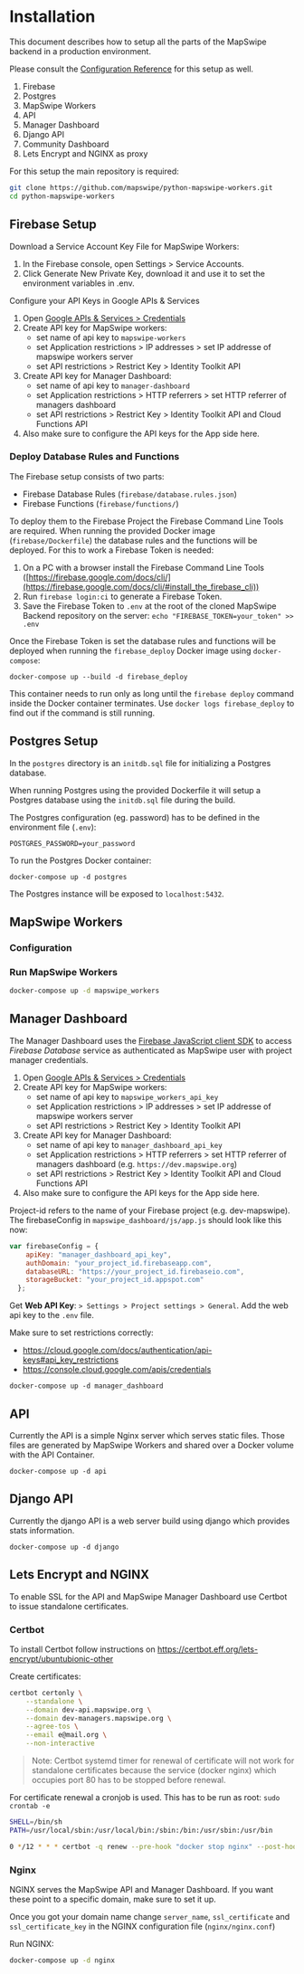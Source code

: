 # Installation

This document describes how to setup all the parts of the MapSwipe backend in a production environment.

Please consult the [Configuration Reference](configuration.html) for this setup as well.

1. Firebase
2. Postgres
3. MapSwipe Workers
4. API
5. Manager Dashboard
6. Django API
7. Community Dashboard
8. Lets Encrypt and NGINX as proxy

For this setup the main repository is required:

```bash
git clone https://github.com/mapswipe/python-mapswipe-workers.git
cd python-mapswipe-workers
```

## Firebase Setup

Download a Service Account Key File for MapSwipe Workers:

1. In the Firebase console, open Settings > Service Accounts.
2. Click Generate New Private Key, download it and use it to set the environment variables in .env.

Configure your API Keys in Google APIs & Services
1. Open [Google APIs & Services > Credentials](https://console.cloud.google.com/apis/credentials)
2. Create API key for MapSwipe workers:
    * set name of api key to `mapswipe-workers`
    * set Application restrictions > IP addresses > set IP addresse of mapswipe workers server
    * set API restrictions > Restrict Key > Identity Toolkit API
3. Create API key for Manager Dashboard:
    * set name of api key to `manager-dashboard`
    * set Application restrictions > HTTP referrers > set HTTP referrer of managers dashboard
    * set API restrictions > Restrict Key > Identity Toolkit API and Cloud Functions API
4. Also make sure to configure the API keys for the App side here.


### Deploy Database Rules and Functions

The Firebase setup consists of two parts:

- Firebase Database Rules (`firebase/database.rules.json`)
- Firebase Functions (`firebase/functions/`)

To deploy them to the Firebase Project the Firebase Command Line Tools are required. When running the provided Docker image (`firebase/Dockerfile`) the database rules and the functions will be deployed. For this to work a Firebase Token is needed:

1. On a PC with a browser install the Firebase Command Line Tools ([https://firebase.google.com/docs/cli/](https://firebase.google.com/docs/cli/#install_the_firebase_cli))
2. Run `firebase login:ci` to generate a Firebase Token.
3. Save the Firebase Token to `.env` at the root of the cloned MapSwipe Backend repository on the server: `echo "FIREBASE_TOKEN=your_token" >> .env`

Once the Firebase Token is set the database rules and functions will be deployed when running the `firebase_deploy` Docker image using `docker-compose`:

```
docker-compose up --build -d firebase_deploy
```

This container needs to run only as long until the `firebase deploy` command inside the Docker container terminates. Use `docker logs firebase_deploy` to find out if the command is still running.


## Postgres Setup

In the `postgres` directory is an `initdb.sql` file for initializing a Postgres database.

When running Postgres using the provided Dockerfile it will setup a Postgres database using the `initdb.sql` file during the build.

The Postgres configuration (eg. password) has to be defined in the environment file (`.env`):

```
POSTGRES_PASSWORD=your_password
```

To run the Postgres Docker container:

```
docker-compose up -d postgres
```

The Postgres instance will be exposed to `localhost:5432`.


## MapSwipe Workers


### Configuration


### Run MapSwipe Workers

```bash
docker-compose up -d mapswipe_workers
```


## Manager Dashboard

The Manager Dashboard uses the [Firebase JavaScript client SDK](https://firebase.google.com/docs/database/web/start) to access *Firebase Database* service as authenticated as MapSwipe user with project manager credentials. 

1. Open [Google APIs & Services > Credentials](https://console.cloud.google.com/apis/credentials)
2. Create API key for MapSwipe workers:
    * set name of api key to `mapswipe_workers_api_key`
    * set Application restrictions > IP addresses > set IP addresse of mapswipe workers server
    * set API restrictions > Restrict Key > Identity Toolkit API
3. Create API key for Manager Dashboard:
    * set name of api key to `manager_dashboard_api_key`
    * set Application restrictions > HTTP referrers > set HTTP referrer of managers dashboard (e.g. `https://dev.mapswipe.org`)
    * set API restrictions > Restrict Key > Identity Toolkit API and Cloud Functions API
4. Also make sure to configure the API keys for the App side here.

Project-id refers to the name of your Firebase project (e.g. dev-mapswipe). The firebaseConfig in `mapswipe_dashboard/js/app.js` should look like this now:

```javascript
var firebaseConfig = {
    apiKey: "manager_dashboard_api_key",
    authDomain: "your_project_id.firebaseapp.com",
    databaseURL: "https://your_project_id.firebaseio.com",
    storageBucket: "your_project_id.appspot.com"
  };
```

Get **Web API Key**: `> Settings > Project settings > General`. Add the web api key to the `.env` file.

Make sure to set restrictions correctly:
* https://cloud.google.com/docs/authentication/api-keys#api_key_restrictions
* https://console.cloud.google.com/apis/credentials

```
docker-compose up -d manager_dashboard
```


## API

Currently the API is a simple Nginx server which serves static files. Those files are generated by MapSwipe Workers and shared over a Docker volume with the API Container.

```
docker-compose up -d api
```

## Django API

Currently the django API is a web server build using django which provides stats information.

```
docker-compose up -d django
```


## Lets Encrypt and NGINX

To enable SSL for the API and MapSwipe Manager Dashboard use Certbot to issue standalone certificates.

### Certbot

To install Certbot follow instructions on https://certbot.eff.org/lets-encrypt/ubuntubionic-other

Create certificates:

```bash
certbot certonly \
    --standalone \
    --domain dev-api.mapswipe.org \
    --domain dev-managers.mapswipe.org \
    --agree-tos \
    --email e@mail.org \
    --non-interactive
```

> Note: Certbot systemd timer for renewal of certificate will not work for standalone certificates because the service (docker nginx) which occupies port 80 has to be stopped before renewal.

For certificate renewal a cronjob is used. This has to be run as root: `sudo crontab -e`

```bash
SHELL=/bin/sh
PATH=/usr/local/sbin:/usr/local/bin:/sbin:/bin:/usr/sbin:/usr/bin

0 */12 * * * certbot -q renew --pre-hook "docker stop nginx" --post-hook "docker start nginx"
```


### Nginx

NGINX serves the MapSwipe API and Manager Dashboard. If you want these point to a specific domain, make sure to set it up.

Once you got your domain name change `server_name`, `ssl_certificate` and `ssl_certificate_key` in the NGINX configuration file (`nginx/nginx.conf`)

Run NGINX:

```bash
docker-compose up -d nginx
```

<!--
Using the certbot plugin dnf-google:

```bash
sudo apt install python3-certbot-dns-google
certbot certonly \
    --dns-google \
    --dns-google-credentials certbot.json \
    --server https://acme-v02.api.letsencrypt.org/directory \
    --domain *.mapswipe.org \
    --agree-tos \
    --email herfort@uni-heidelberg.de
    --non-interactive
```


Dockerize it:

```bash
sudo docker run -it --rm --name certbot \
            -v "/etc/letsencrypt:/etc/letsencrypt" \
            -v "/var/lib/letsencrypt:/var/lib/letsencrypt" \
            certbot/dns-google certonly \
            --dns-google \
            --dns-google-credentials ~/.secrets/certbot/google.json \
            --domain *.mapswipe.org \
            --server https://acme-v02.api.letsencrypt.org/directory \
            --agree-tos \
            --email herfort@uni-heidelberg.de \
            --non-interactive
```
-->
